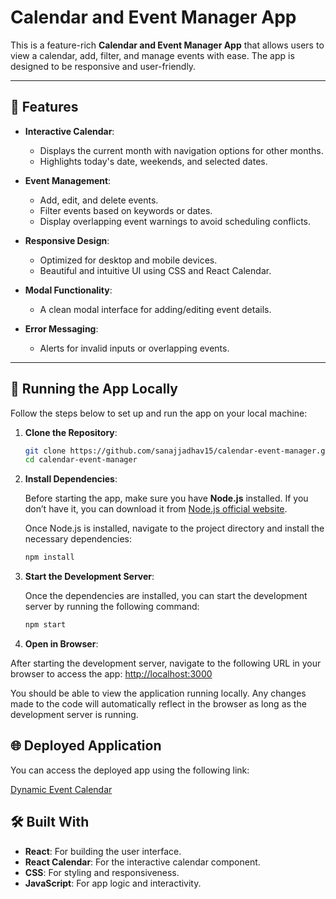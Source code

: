 # Calendar and Event Manager App

This is a feature-rich **Calendar and Event Manager App** that allows users to view a calendar, add, filter, and manage events with ease. The app is designed to be responsive and user-friendly.

---

## 🌟 Features

- **Interactive Calendar**:

  - Displays the current month with navigation options for other months.
  - Highlights today's date, weekends, and selected dates.

- **Event Management**:

  - Add, edit, and delete events.
  - Filter events based on keywords or dates.
  - Display overlapping event warnings to avoid scheduling conflicts.

- **Responsive Design**:

  - Optimized for desktop and mobile devices.
  - Beautiful and intuitive UI using CSS and React Calendar.

- **Modal Functionality**:

  - A clean modal interface for adding/editing event details.

- **Error Messaging**:
  - Alerts for invalid inputs or overlapping events.

---

## 🚀 Running the App Locally

Follow the steps below to set up and run the app on your local machine:

1. **Clone the Repository**:

   ```bash
   git clone https://github.com/sanajjadhav15/calendar-event-manager.git
   cd calendar-event-manager

   ```

2. **Install Dependencies**:

    Before starting the app, make sure you have **Node.js** installed. If you don’t have it, you can download it 
    from [Node.js official website](https://nodejs.org/).

    Once Node.js is installed, navigate to the project directory and install the necessary dependencies:

    ```bash
    npm install
    ```

3. **Start the Development Server**:

    Once the dependencies are installed, you can start the development server by running the following command:

    ```bash
    npm start
    ```

4. **Open in Browser**:

After starting the development server, navigate to the following URL in your browser to access the app: [http://localhost:3000](http://localhost:3000)


You should be able to view the application running locally. Any changes made to the code will automatically reflect in the browser as long as the development server is running.

## 🌐 Deployed Application

You can access the deployed app using the following link:

[Dynamic Event Calendar](https://sanajjadhav15.github.io/Dynamic-event-calendar/)

## 🛠️ Built With

- **React**: For building the user interface.
- **React Calendar**: For the interactive calendar component.
- **CSS**: For styling and responsiveness.
- **JavaScript**: For app logic and interactivity.


